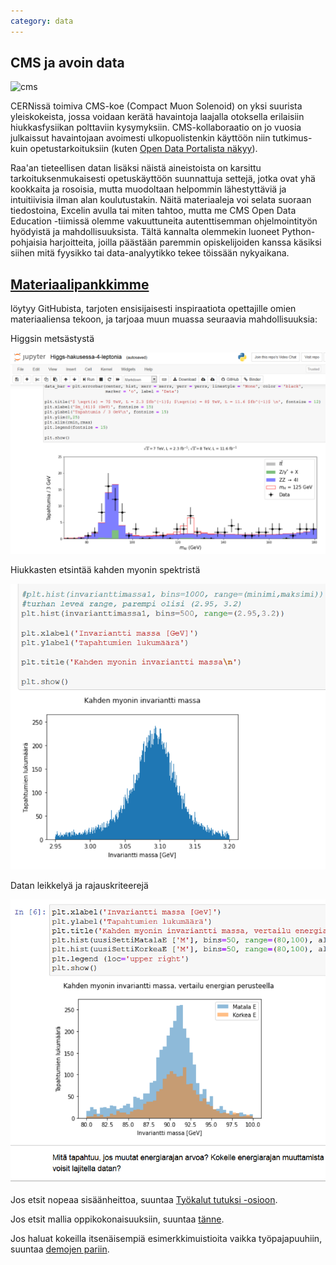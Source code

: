 ```yaml
---
category: data
---
```



## CMS ja avoin data

<img src="https://cms-docdb.cern.ch/cgi-bin/PublicDocDB/RetrieveFile?docid=3045&filename=CMSlogo_color_nolabel_1024_May2014.png&version=3" alt="cms" width="40%" class="center"/>

CERNissä toimiva CMS-koe (Compact Muon Solenoid) on yksi suurista yleiskokeista, jossa voidaan kerätä havaintoja laajalla otoksella erilaisiin hiukkasfysiikan polttaviin kysymyksiin. CMS-kollaboraatio on jo vuosia julkaissut havaintojaan avoimesti ulkopuolistenkin käyttöön niin tutkimus- kuin opetustarkoituksiin (kuten [Open Data Portalista näkyy](http://opendata.cern.ch/search?page=1&size=20&experiment=CMS)).

Raa'an tieteellisen datan lisäksi näistä aineistoista on karsittu tarkoituksenmukaisesti opetuskäyttöön suunnattuja settejä, jotka ovat yhä kookkaita ja rosoisia, mutta muodoltaan helpommin lähestyttäviä ja intuitiivisia ilman alan koulutustakin. Näitä materiaaleja voi selata suoraan tiedostoina, Excelin avulla tai miten tahtoo, mutta me CMS Open Data Education -tiimissä olemme vakuuttuneita autenttisemman ohjelmointityön hyödyistä ja mahdollisuuksista. Tältä kannalta olemmekin luoneet Python-pohjaisia harjoitteita, joilla päästään paremmin opiskelijoiden kanssa käsiksi siihen mitä fyysikko tai data-analyytikko tekee töissään nykyaikana.

## [Materiaalipankkimme](https://github.com/cms-opendata-education/cms-jupyter-materials-finnish/tree/master) 
löytyy GitHubista, tarjoten ensisijaisesti inspiraatiota opettajille omien materiaaliensa tekoon, ja tarjoaa muun muassa seuraavia mahdollisuuksia:

Higgsin metsästystä

![higgs](../assets/img/higgsOD.png)

Hiukkasten etsintää kahden myonin spektristä  

![dimuon](../assets/img/dimuon.png)

Datan leikkelyä ja rajauskriteerejä

![raj](../assets/img/eneRaj.png)

Jos etsit nopeaa sisäänheittoa, suuntaa [Työkalut tutuksi -osioon](https://github.com/cms-opendata-education/cms-jupyter-materials-finnish/tree/master/TyokalutTutuiksi).

Jos etsit mallia oppikokonaisuuksiin, suuntaa [tänne](https://github.com/cms-opendata-education/cms-jupyter-materials-finnish/tree/master/Opetusmateriaalit).

Jos haluat kokeilla itsenäisempiä esimerkkimuistioita vaikka työpajapuuhiin, suuntaa [demojen pariin](https://github.com/cms-opendata-education/cms-jupyter-materials-finnish/tree/master/Demot).


